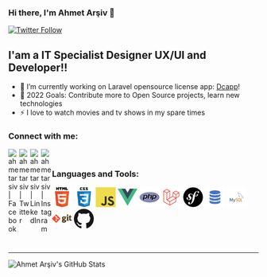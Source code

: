 ### Hi there, I'm Ahmet Arşiv 👋

[![Twitter Follow](https://img.shields.io/twitter/follow/ahmetarsiv?color=1DA1F2&logo=twitter&style=for-the-badge)](https://twitter.com/intent/follow?original_referer=https%3A%2F%2Fgithub.com%2Fahmetarsiv&screen_name=ahmetarsiv)

## I'am a IT Specialist Designer UX/UI and Developer!!

- 🌱 I’m currently working on Laravel opensource license app: [Dcapp][dcapp_link]!
- 🥅 2022 Goals: Contribute more to Open Source projects, learn new technologies
- ⚡ I love to watch movies and tv shows in my spare times

### Connect with me:

[<img align="left" alt="ahmetarsiv | Facebook" width="22px" src="https://cdn.jsdelivr.net/npm/simple-icons@v3/icons/facebook.svg" />][facebook]
[<img align="left" alt="ahmetarsiv | Twitter" width="22px" src="https://cdn.jsdelivr.net/npm/simple-icons@v3/icons/twitter.svg" />][twitter]
[<img align="left" alt="ahmetarsiv | LinkedIn" width="22px" src="https://cdn.jsdelivr.net/npm/simple-icons@v3/icons/linkedin.svg" />][linkedin]
[<img align="left" alt="ahmetarsiv | Instagram" width="22px" src="https://cdn.jsdelivr.net/npm/simple-icons@v3/icons/instagram.svg" />][instagram]

<br />

### Languages and Tools:

<code><img alt="HTMl" height="40" src="https://raw.githubusercontent.com/github/explore/80688e429a7d4ef2fca1e82350fe8e3517d3494d/topics/html/html.png" /></code>
<code><img alt="CSS" height="40" src="https://raw.githubusercontent.com/github/explore/80688e429a7d4ef2fca1e82350fe8e3517d3494d/topics/css/css.png" /></code>
<code><img alt="Java Script" height="40" src="https://raw.githubusercontent.com/github/explore/80688e429a7d4ef2fca1e82350fe8e3517d3494d/topics/javascript/javascript.png" /></code>
<code><img alt="Vue Js" height="40" src="https://raw.githubusercontent.com/github/explore/80688e429a7d4ef2fca1e82350fe8e3517d3494d/topics/vue/vue.png"></code>
<code><img alt="PHP" height="40" src="https://raw.githubusercontent.com/github/explore/80688e429a7d4ef2fca1e82350fe8e3517d3494d/topics/php/php.png" /></code>
<code><img alt="Laravel" height="40" src="https://raw.githubusercontent.com/github/explore/80688e429a7d4ef2fca1e82350fe8e3517d3494d/topics/laravel/laravel.png" /></code>
<code><img alt="Symfony" height="40" src="https://raw.githubusercontent.com/github/explore/80688e429a7d4ef2fca1e82350fe8e3517d3494d/topics/symfony/symfony.png" /></code>
<code><img alt="SQL" height="40" src="https://raw.githubusercontent.com/github/explore/80688e429a7d4ef2fca1e82350fe8e3517d3494d/topics/sql/sql.png" /></code>
<code><img alt="MySQL" height="40" src="https://raw.githubusercontent.com/github/explore/80688e429a7d4ef2fca1e82350fe8e3517d3494d/topics/mysql/mysql.png" /></code>
<code><img alt="Git" height="40" src="https://raw.githubusercontent.com/github/explore/80688e429a7d4ef2fca1e82350fe8e3517d3494d/topics/git/git.png" /></code>
<code><img alt="Github" height="40" src="https://raw.githubusercontent.com/github/explore/78df643247d429f6cc873026c0622819ad797942/topics/github/github.png" /></code>


<br />

---

<img align="left" alt="Ahmet Arşiv's GitHub Stats" src="https://github-readme-stats.vercel.app/api?username=ahmetarsiv&show_icons=true&hide_border=true" />

[dcapp_link]: https://github.com/codenteq/dcapp
[facebook]: https://www.facebook.com/ahmetarsiv/
[twitter]: https://twitter.com/ahmetarsiv/
[instagram]: https://www.instagram.com/ahmetarsivi/
[linkedin]: https://www.linkedin.com/in/ahmetarsiv/
